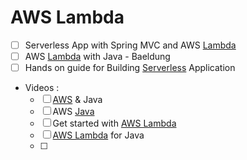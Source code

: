 # AWS Lambda

- [ ] Serverless App with Spring MVC and AWS [Lambda](https://medium.com/@joeyvmason/developing-serverless-applications-with-spring-mvc-and-aws-lambda-151f0e7a2602)
- [ ] AWS [Lambda]((http://www.baeldung.com/java-aws-lambda)) with Java - Baeldung
- [ ] Hands on guide for Building [Serverless](https://github.com/shekhargulati/hands-on-serverless-guide) Application

+ Videos :
  - [ ] [AWS](https://www.youtube.com/playlist?list=PL2E934wazTBgxfwF_bFIPercCCqjz24fm) & Java
  - [ ] AWS [Java](https://www.youtube.com/channel/UCVfbqgVxm6-o18Ew_ND8d7Q/videos?sort=da&view=0&flow=grid)
  - [ ] Get started with [AWS Lambda](https://www.youtube.com/playlist?list=PLzvRQMJ9HDiSQMe68cti8cupI0mzLk1Gc)
  - [ ] [AWS Lambda](https://www.youtube.com/channel/UC6c4tPa0kRK9g7Z8npMDQxQ/playlists) for Java
  - [ ] 
